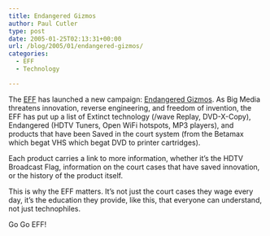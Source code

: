 ```yaml
---
title: Endangered Gizmos
author: Paul Cutler
type: post
date: 2005-01-25T02:13:31+00:00
url: /blog/2005/01/endangered-gizmos/
categories:
  - EFF
  - Technology

---
```

The [EFF][1] has launched a new campaign: [Endangered Gizmos][2]. As Big Media threatens innovation, reverse engineering, and freedom of invention, the EFF has put up a list of Extinct technology (/wave Replay, DVD-X-Copy), Endangered (HDTV Tuners, Open WiFi hotspots, MP3 players), and products that have been Saved in the court system (from the Betamax which begat VHS which begat DVD to printer cartridges).

Each product carries a link to more information, whether it&#8217;s the HDTV Broadcast Flag, information on the court cases that have saved innovation, or the history of the product itself.

This is why the EFF matters. It&#8217;s not just the court cases they wage every day, it&#8217;s the education they provide, like this, that everyone can understand, not just technophiles.

Go Go EFF!

 [1]: http://www.eff.org
 [2]: http://www.eff.org/endangered/